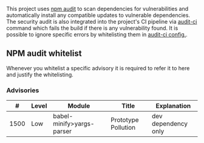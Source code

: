 This project uses [npm audit](https://docs.npmjs.com/cli/audit) to scan dependencies for vulnerabilities
and automatically install any compatible updates to vulnerable dependencies.
The security audit is also integrated into the project's CI pipeline via [audit-ci](https://github.com/IBM/audit-ci) command
which fails the build if there is any vulnerability found.
It is possible to ignore specific errors by whitelisting them in [audit-ci config.](./audit-ci.json).

## NPM audit whitelist
Whenever you whitelist a specific advisory it is required to refer it to here and justify the whitelisting.

### Advisories

| #    | Level | Module | Title | Explanation |
|------|-------|---------|------|-------------|
| 1500 | Low | babel-minify>yargs-parser | Prototype Pollution | dev dependency only |
